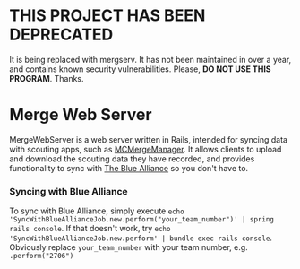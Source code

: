 # THIS PROJECT HAS BEEN DEPRECATED
It is being replaced with mergserv. It has not been maintained in over a year, and contains known security vulnerabilities. Please, **DO NOT USE THIS PROGRAM**. Thanks.


# Merge Web Server
MergeWebServer is a web server written in Rails, intended for syncing data with scouting apps, such as [MCMergeManager](https://github.com/FRC2706/MCMergeManager). It allows clients to upload and download the scouting data they have recorded, and provides functionality to sync with [The Blue Alliance](https://www.thebluealliance.com/) so you don't have to.
### Syncing with Blue Alliance
To sync with Blue Alliance, simply execute `echo 'SyncWithBlueAllianceJob.new.perform("your_team_number")' | spring rails console`. If that doesn't work, try `echo 
'SyncWithBlueAllianceJob.new.perform' | bundle exec rails console`. Obviously replace `your_team_number` with your team number, e.g. `.perform("2706")`
